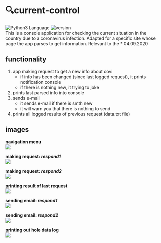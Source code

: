 # 🔍current-control
<img src="https://img.shields.io/badge/language%20-python-blue" alt="Python3 Language"> <img src="https://img.shields.io/badge/python-v3.8.3-blue" alt="version">   
This is a console application for checking the current situation in the country due to a coronavirus infection. Adapted for a specific site whose page the app parses to get information. Relevant to the * 04.09.2020

## functionality 
1. app making request to get a new info about covi
    - if info has been changed (since last logged request), it prints notification console
    - if there is nothing new, it trying to joke
2. prints last parsed info into console
3. sends e-mail
    - it sends e-mail if there is smth new 
    - it will warn you that there is nothing to send
4. prints all logged results of previous request (data.txt file)

## images
**navigation menu**             
<img src="https://github.com/dlnwlkmn/current-control/tree/master/images/0.jpg">

**making request: _respond1_**             
<img src="https://github.com/dlnwlkmn/current-control/tree/master/images/1_1.jpg">

**making request: _respond2_**             
<img src="https://github.com/dlnwlkmn/current-control/tree/master/images/1_2.jpg">

**printing result of last request**             
<img src="https://github.com/dlnwlkmn/current-control/tree/master/images/2.jpg">

**sending email: _respond1_**             
<img src="https://github.com/dlnwlkmn/current-control/tree/master/images/3_1.jpg">

**sending email: _respond2_**             
<img src="https://github.com/dlnwlkmn/current-control/tree/master/images/3_2.jpg">

**printing out hole data log**             
<img src="https://github.com/dlnwlkmn/current-control/tree/master/images/4.jpg">
